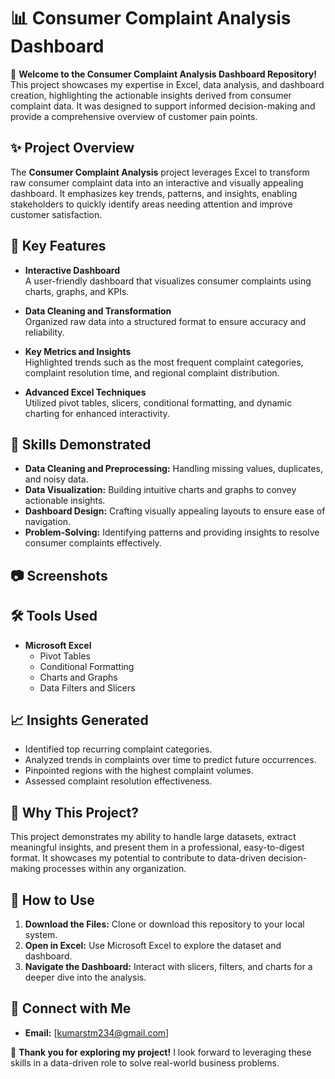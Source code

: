# 📊 Consumer Complaint Analysis Dashboard  

🚀 **Welcome to the Consumer Complaint Analysis Dashboard Repository!**  
This project showcases my expertise in Excel, data analysis, and dashboard creation, highlighting the actionable insights derived from consumer complaint data. It was designed to support informed decision-making and provide a comprehensive overview of customer pain points.  

## ✨ **Project Overview**

The **Consumer Complaint Analysis** project leverages Excel to transform raw consumer complaint data into an interactive and visually appealing dashboard. It emphasizes key trends, patterns, and insights, enabling stakeholders to quickly identify areas needing attention and improve customer satisfaction.


## 🧰 **Key Features**

- **Interactive Dashboard**  
  A user-friendly dashboard that visualizes consumer complaints using charts, graphs, and KPIs.
  
- **Data Cleaning and Transformation**  
  Organized raw data into a structured format to ensure accuracy and reliability.
  
- **Key Metrics and Insights**  
  Highlighted trends such as the most frequent complaint categories, complaint resolution time, and regional complaint distribution.

- **Advanced Excel Techniques**  
  Utilized pivot tables, slicers, conditional formatting, and dynamic charting for enhanced interactivity.

## 🎯 **Skills Demonstrated**

- **Data Cleaning and Preprocessing:** Handling missing values, duplicates, and noisy data.  
- **Data Visualization:** Building intuitive charts and graphs to convey actionable insights.  
- **Dashboard Design:** Crafting visually appealing layouts to ensure ease of navigation.  
- **Problem-Solving:** Identifying patterns and providing insights to resolve consumer complaints effectively.  


## 📷 **Screenshots**  


## 🛠️ **Tools Used**

- **Microsoft Excel**  
  - Pivot Tables  
  - Conditional Formatting  
  - Charts and Graphs  
  - Data Filters and Slicers  

## 📈 **Insights Generated**

- Identified top recurring complaint categories.  
- Analyzed trends in complaints over time to predict future occurrences.  
- Pinpointed regions with the highest complaint volumes.  
- Assessed complaint resolution effectiveness.  


## 💼 **Why This Project?**

This project demonstrates my ability to handle large datasets, extract meaningful insights, and present them in a professional, easy-to-digest format. It showcases my potential to contribute to data-driven decision-making processes within any organization.

## 🌟 **How to Use**

1. **Download the Files:** Clone or download this repository to your local system.  
2. **Open in Excel:** Use Microsoft Excel to explore the dataset and dashboard.  
3. **Navigate the Dashboard:** Interact with slicers, filters, and charts for a deeper dive into the analysis.

## 🤝 **Connect with Me**


- **Email:** [kumarstm234@gmail.com]

🎉 **Thank you for exploring my project!** I look forward to leveraging these skills in a data-driven role to solve real-world business problems.  
